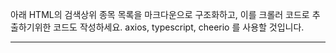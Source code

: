 아래 HTML의 검색상위 종목 목록을 마크다운으로 구조화하고, 이를 크롤러 코드로 추출하기위한 코드도 작성하세요.
axios, typescript, cheerio 를 사용할 것입니다.

---

<HTML>